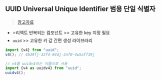 ## UUID Universal Unique Identifier 범용 단일 식별자
> [참고자료](https://zivvle.tistory.com/entry/%EB%A6%AC%EC%95%A1%ED%8A%B8-%EA%B3%A0%EC%9C%A0%ED%95%9C-Key-%EA%B0%92-%EC%83%9D%EC%84%B1%ED%95%98%EA%B8%B0-uuid)

- ⭐리엑트 반복되는 컴포넌트 >> 고유한 key 지정 필요
- `uuid` >> 고유한 키 값 간편 생성 라이브러리


```js
import {v4} from "uuid";
v4(); // 4b39fj-32f4-84dj-2nf0-4w5aff39j

// v4를 uuidv4라는 이름으로 사용
import {v4 as uuidv4} from "uuid";
uuidv4();
```
